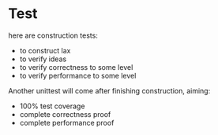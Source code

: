 # Test 

here are construction tests: 

- to construct lax
- to verify ideas
- to verify correctness to some level 
- to verify performance to some level 



Another unittest will come after finishing construction, aiming: 

- 100% test coverage 
- complete correctness proof 
- complete performance proof

